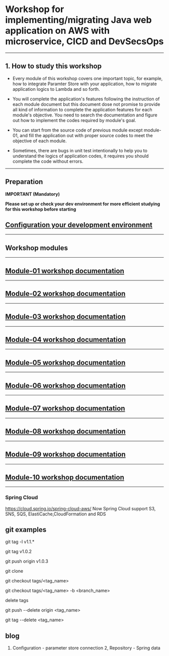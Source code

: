 
# Workshop for implementing/migrating Java web application on AWS with microservice, CICD and DevSecsOps

<hr>

## 1. How to study this workshop

- Every module of this workshop covers one important topic, for example, how to integrate Paramter Store with your application, how to migrate application logics to Lambda and so forth.


- You will complete the application's features following the instruction of each module document but this document dose not promise to provide all kind of information to complete the application features for each module's objective. You need to search the documentation and figure out how to implement the codes required by module's goal.


- You can start from the source code of previous module except module-01, and fill the application out with proper source codes to meet the objective of each module.


- Sometimes, there are bugs in unit test intentionally to help you to understand the logics of application codes, it requires you should complete the code without errors.


<hr>

## Preparation

**IMPORTANT (Mandatory)**

**Please set up or check your dev environment for more efficient studying for this workshop before starting**

## [Configuration your development environment](./doc-module-00.md)

<hr>

## Workshop modules

<hr>

## [Module-01 workshop documentation](./doc-module-01.md)

<hr>

## [Module-02 workshop documentation](./doc-module-02.md)

<hr>

## [Module-03 workshop documentation](./doc-module-03.md)

<hr>

## [Module-04 workshop documentation](./doc-module-04.md)

<hr>

## [Module-05 workshop documentation](./doc-module-05.md)

<hr>

## [Module-06 workshop documentation](./doc-module-06.md)

<hr>

## [Module-07 workshop documentation](./doc-module-07.md)

<hr>


## [Module-08 workshop documentation](./doc-module-08.md)

<hr>

## [Module-09 workshop documentation](./doc-module-09.md)

<hr>

## [Module-10 workshop documentation](./doc-module-10.md)

<hr>

### Spring Cloud
https://cloud.spring.io/spring-cloud-aws/
Now Spring Cloud support S3, SNS, SQS, ElastiCache,CloudFormation and RDS

## git examples

git tag -l v1.1.*

git tag v1.0.2

git push origin v1.0.3

git clone

git checkout tags/<tag_name> 

git checkout tags/<tag_name> -b <branch_name>

delete tags

git push --delete origin <tag_name>

git tag --delete <tag_name>


## blog
1. Configuration - parameter store connection
2, Repository - Spring data